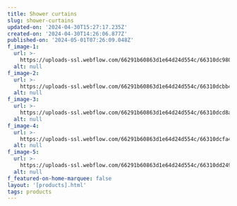 ```yaml
---
title: Shower curtains
slug: shower-curtains
updated-on: '2024-04-30T15:27:17.235Z'
created-on: '2024-04-30T14:26:06.877Z'
published-on: '2024-05-01T07:26:09.048Z'
f_image-1:
  url: >-
    https://uploads-ssl.webflow.com/66291b60863d1e64d24d554c/66310dc9802f31c46eaab728_images%20(1).jpeg
  alt: null
f_image-2:
  url: >-
    https://uploads-ssl.webflow.com/66291b60863d1e64d24d554c/66310dcbb4119a37848b9109_images.jpeg
  alt: null
f_image-3:
  url: >-
    https://uploads-ssl.webflow.com/66291b60863d1e64d24d554c/66310dcd8abc9a99d18d9b95_images%20(2).jpeg
  alt: null
f_image-4:
  url: >-
    https://uploads-ssl.webflow.com/66291b60863d1e64d24d554c/66310dcfa49f6ad32adea6cc_images%20(3).jpeg
  alt: null
f_image-5:
  url: >-
    https://uploads-ssl.webflow.com/66291b60863d1e64d24d554c/66310dd249afe3f084aac7b5_2A8A1F63-6BB3-4F36-B389-90FC7A6F21A3_1_105_c.jpeg
  alt: null
f_featured-on-home-marquee: false
layout: '[products].html'
tags: products
---
```



